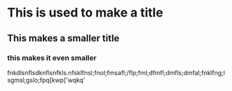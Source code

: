 # This is used to make a title
## This makes a smaller title
### this makes it even smaller

fnkdlsnflsdknflsnfkls.nfsklfnsl;fnol;fmsafl;/flp;fml;dfmfl;dmfls;dmfal;fnklfng;lsgmsl;gslo;fpq[kwp['wqkq'
